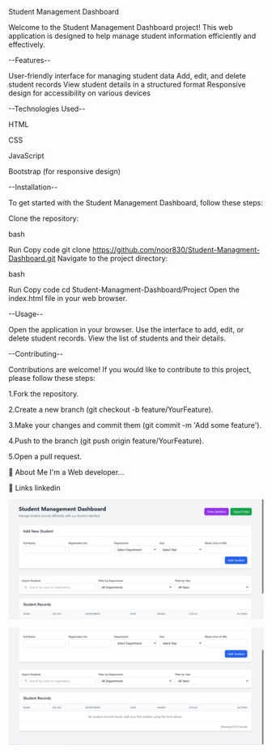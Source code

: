 Student Management Dashboard

Welcome to the Student Management Dashboard project! This web application is designed to help manage student information efficiently and effectively.

--Features--

User-friendly interface for managing student data Add, edit, and delete student records View student details in a structured format Responsive design for accessibility on various devices

--Technologies Used--

HTML

CSS

JavaScript

Bootstrap (for responsive design)

--Installation--

To get started with the Student Management Dashboard, follow these steps:

Clone the repository:

bash

Run Copy code git clone https://github.com/noor830/Student-Managment-Dashboard.git Navigate to the project directory:

bash

Run Copy code cd Student-Managment-Dashboard/Project Open the index.html file in your web browser.

--Usage--

Open the application in your browser. Use the interface to add, edit, or delete student records. View the list of students and their details.

--Contributing--

Contributions are welcome! If you would like to contribute to this project, please follow these steps:

1.Fork the repository.

2.Create a new branch (git checkout -b feature/YourFeature).

3.Make your changes and commit them (git commit -m 'Add some feature').

4.Push to the branch (git push origin feature/YourFeature).

5.Open a pull request.

🚀 About Me
I'm a Web developer...

🔗 Links
linkedin

![image alt](https://github.com/noor830/Student-Managment-Dashboard/blob/9c455d7135c04410e6cd0afdc0e50b09175212a6/6.png)

![image alt](https://github.com/noor830/Student-Managment-Dashboard/blob/df98df3038def9b84728525f6a5cad716783c1e9/7.png)

